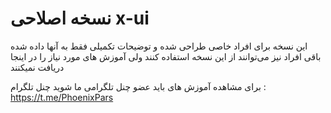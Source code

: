 # نسخه اصلاحی x-ui 

این نسخه برای افراد خاصی طراحی شده و توضیحات تکمیلی فقط به آنها داده شده 
باقی افراد نیز می‌توانند از این نسخه استفاده کنند ولی آموزش های مورد نیاز را در اینجا دریافت نمیکنند 

برای مشاهده آموزش های باید عضو چنل تلگرامی ما شوید 
چنل تلگرام : https://t.me/PhoenixPars
